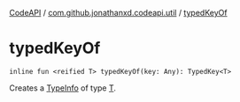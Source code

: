 [CodeAPI](../index.md) / [com.github.jonathanxd.codeapi.util](index.md) / [typedKeyOf](.)

# typedKeyOf

`inline fun <reified T> typedKeyOf(key: Any): TypedKey<T>`

Creates a [TypeInfo](#) of type [T](#).

